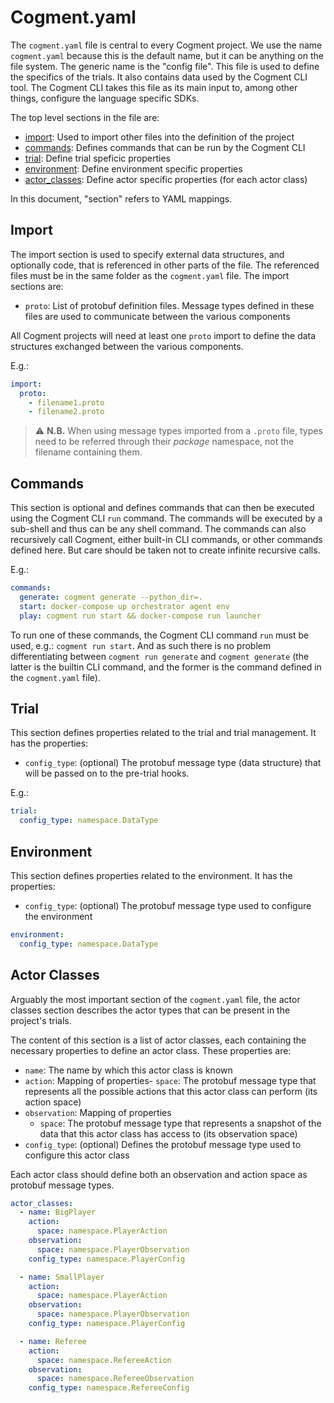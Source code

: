 # Cogment.yaml

The `cogment.yaml` file is central to every Cogment project. We use the name `cogment.yaml` because this is the default name, but it can be anything on the file system. The generic name is the "config file". This file is used to define the specifics of the trials. It also contains data used by the Cogment CLI tool. The Cogment CLI takes this file as its main input to, among other things, configure the language specific SDKs.

The top level sections in the file are:

- [import](#import): Used to import other files into the definition of the project
- [commands](#commands): Defines commands that can be run by the Cogment CLI
- [trial](#trial): Define trial speficic properties
- [environment](#environment): Define environment specific properties
- [actor_classes](#actor-classes): Define actor specific properties (for each actor class)

In this document, "section" refers to YAML mappings.

## Import

The import section is used to specify external data structures, and optionally code, that is referenced in other parts of the file. The referenced files must be in the same folder as the `cogment.yaml` file. The import sections are:

- `proto`: List of protobuf definition files. Message types defined in these files are used to communicate between the various components

All Cogment projects will need at least one `proto` import to define the data structures exchanged between the various components.

E.g.:

```yaml
import:
  proto:
    - filename1.proto
    - filename2.proto
```

> ⚠️ **N.B.** When using message types imported from a `.proto` file, types need to be referred through their _package_ namespace, not the filename containing them.

## Commands

This section is optional and defines commands that can then be executed using the Cogment CLI `run` command. The commands will be executed by a sub-shell and thus can be any shell command. The commands can also recursively call Cogment, either built-in CLI commands, or other commands defined here. But care should be taken not to create infinite recursive calls.

E.g.:

```yaml
commands:
  generate: cogment generate --python_dir=.
  start: docker-compose up orchestrator agent env
  play: cogment run start && docker-compose run launcher
```

To run one of these commands, the Cogment CLI command `run` must be used, e.g.: `cogment run start`. And as such there is no problem differentiating between `cogment run generate` and `cogment generate` (the latter is the builtin CLI command, and the former is the command defined in the `cogment.yaml` file).

## Trial

This section defines properties related to the trial and trial management. It has the properties:

- `config_type`: (optional) The protobuf message type (data structure) that will be passed on to the pre-trial hooks.

E.g.:

```yaml
trial:
  config_type: namespace.DataType
```

## Environment

This section defines properties related to the environment. It has the properties:

- `config_type`: (optional) The protobuf message type used to configure the environment

```yaml
environment:
  config_type: namespace.DataType
```

## Actor Classes

Arguably the most important section of the `cogment.yaml` file, the actor classes section describes the actor types that can be present in the project's trials.

The content of this section is a list of actor classes, each containing the necessary properties to define an actor class. These properties are:

- `name`: The name by which this actor class is known
- `action`: Mapping of properties- `space`: The protobuf message type that represents all the possible actions that this actor class can perform (its action space)
- `observation`: Mapping of properties
  - `space`: The protobuf message type that represents a snapshot of the data that this actor class has access to (its observation space)
- `config_type`: (optional) Defines the protobuf message type used to configure this actor class

Each actor class should define both an observation and action space as protobuf message types.

```yaml
actor_classes:
  - name: BigPlayer
    action:
      space: namespace.PlayerAction
    observation:
      space: namespace.PlayerObservation
    config_type: namespace.PlayerConfig

  - name: SmallPlayer
    action:
      space: namespace.PlayerAction
    observation:
      space: namespace.PlayerObservation
    config_type: namespace.PlayerConfig

  - name: Referee
    action:
      space: namespace.RefereeAction
    observation:
      space: namespace.RefereeObservation
    config_type: namespace.RefereeConfig
```
